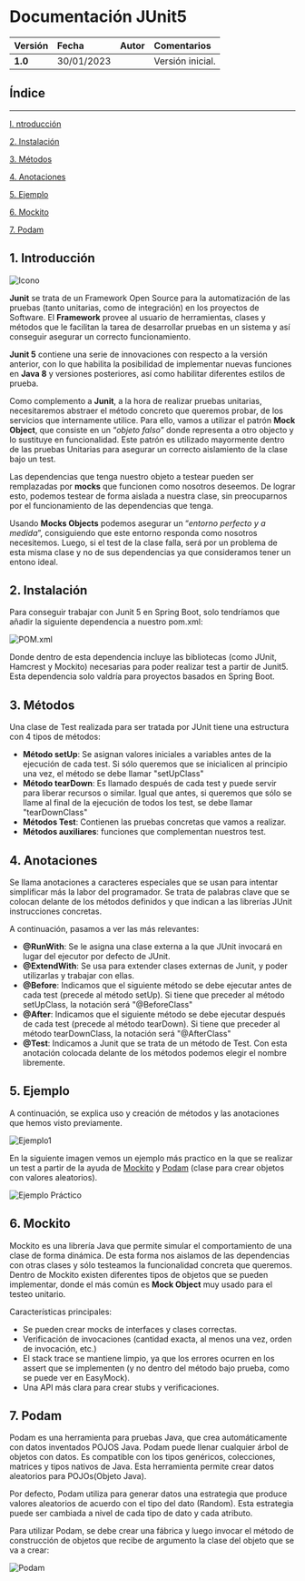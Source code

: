 
# **Documentación JUnit5**
|**Versión**|**Fecha**|**Autor**|**Comentarios**|
| :- | :- | :- | :- |
|**1.0**|30/01/2023||Versión inicial.|

## Índice
---
[I. ntroducción](#Introduccion)

[2. Instalación](#Instalacion)

[3. Métodos](#Metodos)

[4. Anotaciones](#Anotaciones)

[5. Ejemplo](#Ejemplo)

[6. Mockito](#Mockito)

[7. Podam](#Podam)


## <a id="Introduccion"></a>1. Introducción 

![Icono](images/JUnit1.png)

**Junit** se trata de un Framework Open Source para la automatización de las pruebas (tanto unitarias, como de integración) en los proyectos de Software. El **Framework** provee al usuario de herramientas, clases y métodos que le facilitan la tarea de desarrollar pruebas en un sistema y así conseguir asegurar un correcto funcionamiento.

**Junit 5** contiene una serie de innovaciones con respecto a la versión anterior, con lo que habilita la posibilidad de implementar nuevas funciones en **Java 8** y versiones posteriores, así como habilitar diferentes estilos de prueba.

Como complemento a **Junit**, a la hora de realizar pruebas unitarias, necesitaremos abstraer el método concreto que queremos probar, de los servicios que internamente utilice. Para ello, vamos a utilizar el patrón **Mock Object**, que consiste en un “*objeto falso*” donde representa a otro objecto y lo sustituye en funcionalidad. Este patrón es utilizado mayormente dentro de las pruebas Unitarias para asegurar un correcto aislamiento de la clase bajo un test. 

Las dependencias que tenga nuestro objeto a testear pueden ser remplazadas por **mocks** que funcionen como nosotros deseemos. De lograr esto, podemos testear de forma aislada a nuestra clase, sin preocuparnos por el funcionamiento de las dependencias que tenga.

Usando **Mocks Objects** podemos asegurar un “*entorno perfecto y a medida*”, consiguiendo que este entorno responda como nosotros necesitemos. Luego, si el test de la clase falla, será por un problema de esta misma clase y no de sus dependencias ya que consideramos tener un entono ideal.

## <a id="Instalacion"></a>2. Instalación 
Para conseguir trabajar con Junit 5 en Spring Boot, solo tendríamos que añadir la siguiente dependencia a nuestro pom.xml:

![POM.xml](images/JUnit2.png)

Donde dentro de esta dependencia incluye las bibliotecas (como JUnit, Hamcrest y Mockito) necesarias para poder realizar test a partir de Junit5. Esta dependencia solo valdría para proyectos basados en Spring Boot.
## <a id="Metodos"></a>3. Métodos
Una clase de Test realizada para ser tratada por JUnit tiene una estructura con 4 tipos de métodos:

- **Método setUp**: Se asignan valores iniciales a variables antes de la ejecución de cada test. Si sólo queremos que se inicialicen al principio una vez, el método se debe llamar "setUpClass"
- **Método tearDown**: Es llamado después de cada test y puede servir para liberar recursos o similar. Igual que antes, si queremos que sólo se llame al final de la ejecución de todos los test, se debe llamar "tearDownClass"
- **Métodos Test**: Contienen las pruebas concretas que vamos a realizar.
- **Métodos auxiliares**: funciones que complementan nuestros test.
## <a id="Anotaciones"></a>4. Anotaciones
Se llama anotaciones a caracteres especiales que se usan para intentar simplificar más la labor del programador. Se trata de palabras clave que se colocan delante de los métodos definidos y que indican a las librerías JUnit instrucciones concretas.

A continuación, pasamos a ver las más relevantes:

- **@RunWith**: Se le asigna una clase externa a la que JUnit invocará en lugar del ejecutor por defecto de JUnit.
- **@ExtendWith**: Se usa para extender clases externas de Junit, y poder utilizarlas y trabajar con ellas.
- **@Before**: Indicamos que el siguiente método se debe ejecutar antes de cada test (precede al método setUp). Si tiene que preceder al método setUpClass, la notación será "@BeforeClass"
- **@After**: Indicamos que el siguiente método se debe ejecutar después de cada test (precede al método tearDown). Si tiene que preceder al método tearDownClass, la notación será "@AfterClass"
- **@Test**: Indicamos a Junit que se trata de un método de Test. Con esta anotación colocada delante de los métodos podemos elegir el nombre libremente.
## <a name="Ejemplo"></a>5. Ejemplo
A continuación, se explica uso y creación de métodos y las anotaciones que hemos visto previamente. 

![Ejemplo1](images/JUnit3.png)


En la siguiente imagen vemos un ejemplo más practico en la que se realizar un test a partir de la ayuda de [Mockito](https://site.mockito.org/) y [Podam](https://javadoc.io/static/uk.co.jemos.podam/podam/0.0.1-RC2/index.html?uk/co/jemos/podam/mockery/PodamFactory.html) (clase para crear objetos con valores aleatorios).

![Ejemplo Práctico](images/JUnit4.png)

## <a name="Mockito"></a>6. Mockito
Mockito es una librería Java que permite simular el comportamiento de una clase de forma dinámica. De esta forma nos aislamos de las dependencias con otras clases y sólo testeamos la funcionalidad concreta que queremos. Dentro de Mockito existen diferentes tipos de objetos que se pueden implementar, donde el más común es **Mock Object** muy usado para el testeo unitario. 

Características principales: 

- Se pueden crear mocks de interfaces y clases correctas. 
- Verificación de invocaciones (cantidad exacta, al menos una vez, orden de invocación, etc.) 
- El stack trace se mantiene limpio, ya que los errores ocurren en los assert que se implementen (y no dentro del método bajo prueba, como se puede ver en EasyMock). 
- Una API más clara para crear stubs y verificaciones.

## <a name="Podam"></a>7. Podam
Podam es una herramienta para pruebas Java, que crea automáticamente con datos inventados POJOS Java. Podam puede llenar cualquier árbol de objetos con datos. Es compatible con los tipos genéricos, colecciones, matrices y tipos nativos de Java. Esta herramienta permite crear datos aleatorios para POJOs(Objeto Java).

Por defecto, Podam utiliza para generar datos una estrategia que produce valores aleatorios de acuerdo con el tipo del dato (Random). Esta estrategia puede ser cambiada a nivel de cada tipo de dato y cada atributo.

Para utilizar Podam, se debe crear una fábrica y luego invocar el método de construcción de objetos que recibe de argumento la clase del objeto que se va a crear:

![Podam](images/JUnit5.png) 

